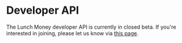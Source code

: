 # Developer API

The Lunch Money developer API is currently in closed beta. If you're interested in joining, please let us know via [this page](https://lunchmoney.app/api).

